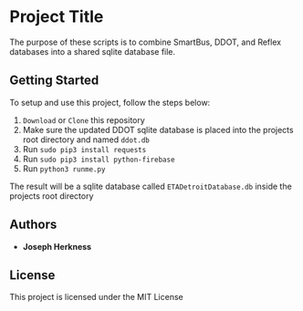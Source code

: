 # Project Title

The purpose of these scripts is to combine SmartBus, DDOT, and Reflex databases into a shared sqlite database file.

## Getting Started

To setup and use this project, follow the steps below:

1. `Download` or `Clone` this repository
2. Make sure the updated DDOT sqlite database is placed into the projects root directory and named `ddot.db`
3. Run `sudo pip3 install requests`
4. Run `sudo pip3 install python-firebase`
5. Run `python3 runme.py`

The result will be a sqlite database called `ETADetroitDatabase.db` inside the projects root directory

## Authors

* **Joseph Herkness**

## License

This project is licensed under the MIT License
